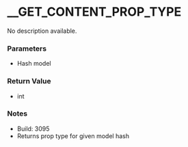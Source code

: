 # __GET_CONTENT_PROP_TYPE

No description available.

### Parameters
* Hash model

### Return Value
* int

### Notes
* Build: 3095
* Returns prop type for given model hash

